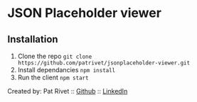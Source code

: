 # JSON Placeholder viewer

## Installation

 1. Clone the repo ```git clone https://github.com/patrivet/jsonplaceholder-viewer.git```
 2. Install dependancies ```npm install```
 3. Run the client ```npm start```

Created by:  Pat Rivet :: [Github](https://github.com/patrivet/) :: [LinkedIn](https://www.linkedin.com/in/pat-rivet/)
